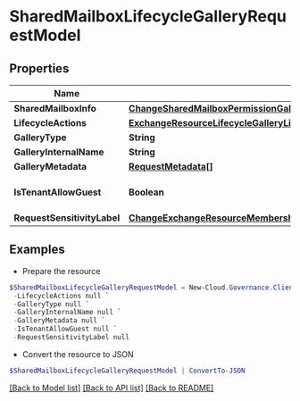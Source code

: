 # SharedMailboxLifecycleGalleryRequestModel
## Properties

Name | Type | Description | Notes
------------ | ------------- | ------------- | -------------
**SharedMailboxInfo** | [**ChangeSharedMailboxPermissionGalleryChangedSharedMailboxInfo**](ChangeSharedMailboxPermissionGalleryChangedSharedMailboxInfo.md) |  | [optional] 
**LifecycleActions** | [**ExchangeResourceLifecycleGalleryLifecycleActions**](ExchangeResourceLifecycleGalleryLifecycleActions.md) |  | [optional] 
**GalleryType** | **String** |  | [optional] 
**GalleryInternalName** | **String** |  | [optional] 
**GalleryMetadata** | [**RequestMetadata[]**](RequestMetadata.md) |  | [optional] 
**IsTenantAllowGuest** | **Boolean** |  | [optional] [default to $false]
**RequestSensitivityLabel** | [**ChangeExchangeResourceMembershipGalleryRequestModelRequestSensitivityLabel**](ChangeExchangeResourceMembershipGalleryRequestModelRequestSensitivityLabel.md) |  | [optional] 

## Examples

- Prepare the resource
```powershell
$SharedMailboxLifecycleGalleryRequestModel = New-Cloud.Governance.ClientSharedMailboxLifecycleGalleryRequestModel  -SharedMailboxInfo null `
 -LifecycleActions null `
 -GalleryType null `
 -GalleryInternalName null `
 -GalleryMetadata null `
 -IsTenantAllowGuest null `
 -RequestSensitivityLabel null
```

- Convert the resource to JSON
```powershell
$SharedMailboxLifecycleGalleryRequestModel | ConvertTo-JSON
```

[[Back to Model list]](../README.md#documentation-for-models) [[Back to API list]](../README.md#documentation-for-api-endpoints) [[Back to README]](../README.md)

